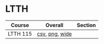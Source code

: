 # LTTH

| Course | Overall | Section |
| ------ | ------- | ------- |
| LTTH 115 | [csv](https://github.com/UCSD-Historical-Enrollment-Data/2023Winter/blob/main/overall/LTTH%20115.csv), [png](https://raw.githubusercontent.com/UCSD-Historical-Enrollment-Data/2023Winter/main/plot_overall/LTTH%20115.png), [wide](https://raw.githubusercontent.com/UCSD-Historical-Enrollment-Data/2023Winter/main/plot_overall_wide/LTTH%20115.png) |  |
